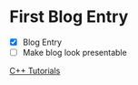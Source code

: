 # First Blog Entry

- [x] Blog Entry
- [ ] Make blog look presentable

[C++ Tutorials](https://www.tutorialspoint.com/cplusplus/index.htm)
